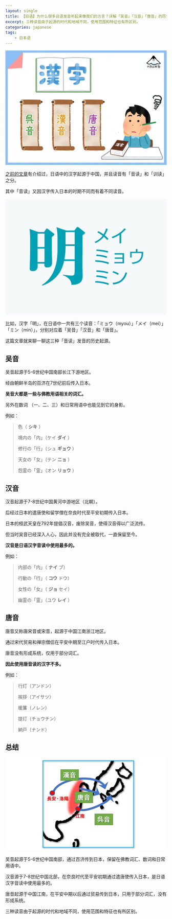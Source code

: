 ```yaml
---
layout: single
title: 【日语】为什么很多日语发音听起来像我们的方言？详解「吴音」「汉音」「唐音」的历史起源
excerpt: 三种读音由于起源的时代和地域不同，使用范围和特征也有所区别。
categories: japanese
tags:
    - 日本语
---
```


![](/assets/images/onyomi/cover.webp)

[之前的文章](/japanese/kanji-kana/)有介绍过，日语中的汉字起源于中国，并且读音有「音读」和「训读」之分。

其中「音读」又因汉字传入日本的时期不同而有着不同读音。

![](/assets/images/onyomi/ming.jpeg)

比如，汉字「明」，在日语中一共有三个读音：「ミョウ（myou）」「メイ（mei）」「ミン（min）」，分别对应着「吴音」「汉音」和「唐音」。

这篇文章就来聊一聊这三种「音读」发音的历史起源。

## 吴音

吴音起源于5-6世纪中国南部长江下游地区。

经由朝鲜半岛的百济在7世纪前后传入日本。

**吴音大都是一些与佛教用语相关的词汇。**

另外在数词 <span class='more'>（一、二、三）</span>和日常用语中也能见到它的身影。

例如：

> 色<span class='more'>（ **シキ** ）</span>
>
> 境内の「内」<span class='more'>（ケイ **ダイ** ）</span>
>
> 修行の「行」<span class='more'>（シュ **ギョウ** ）</span>
>
> 天女の「女」<span class='more'>（テン **ニョ** ）</span>
>
> 怨霊の「霊」<span class='more'>（オン **リョウ** ）</span>

## 汉音

汉音起源于7-8世纪中国黄河中游地区（北朝）。

后经过日本的遣唐使和留学僧在奈良时代至平安初期传入日本。

日本的桓武天皇在792年提倡汉音，废除吴音，使得汉音得以广泛流传。

但当时吴音已经深入人心，因此并没有完全被取代，一直保留至今。

**汉音是日语汉字音读中使用最多的。**

例如：

> 内部の「内」<span class='more'>（ **ナイ** ブ）</span>
>
> 行動の「行」<span class='more'>（ **コウ** ドウ）</span>
>
> 女性の「女」<span class='more'>（ **ジョ** セイ）</span>
>
> 幽霊の「霊」<span class='more'>（ユウ **レイ** ）</span>

## 唐音

唐音又称唐宋音或宋音，起源于中国江南浙江地区。

通过宋代贸易和禅宗僧侣在平安中期至江户时代传入日本。

唐音没有形成系统，仅用于部分词汇。

**因此使用唐音读的汉字不多。**

例如：

> 行灯<span class='more'>（アンドン）</span>
>
> 挨拶<span class='more'>（アイサツ）</span>
>
> 暖簾<span class='more'>（ノレン）</span>
>
> 提灯<span class='more'>（チョウチン）</span>
>
> 納戸<span class='more'>（ナンド）</span>

## 总结

![](/assets/images/onyomi/goonnchizu.jpeg)

吴音起源于5-6世纪中国南部，通过百济传到日本，保留在佛教词汇、数词和日常用语中。

汉音源于7-8世纪中国北部，在奈良时代至平安初期通过遣唐使传入日本，是日语汉字音读中使用最多的。

唐音起源于中国江南，在平安中期以后通过贸易传到日本，只用于部分词汇，没有形成系统。

三种读音由于起源的时代和地域不同，使用范围和特征也有所区别。
